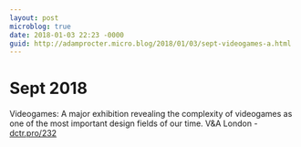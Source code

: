 ```yaml
---
layout: post
microblog: true
date: 2018-01-03 22:23 -0000
guid: http://adamprocter.micro.blog/2018/01/03/sept-videogames-a.html
---
```

# Sept 2018 
Videogames: A major exhibition revealing the complexity of videogames as one of the most important design fields of our time. V&A London - [dctr.pro/232](http://dctr.pro/232)

